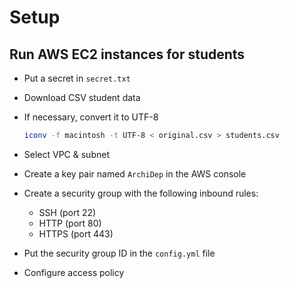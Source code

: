 # Setup

## Run AWS EC2 instances for students

* Put a secret in `secret.txt`
* Download CSV student data
* If necessary, convert it to UTF-8

  ```bash
  iconv -f macintosh -t UTF-8 < original.csv > students.csv
  ```
* Select VPC & subnet
* Create a key pair named `ArchiDep` in the AWS console
* Create a security group with the following inbound rules:
  * SSH (port 22)
  * HTTP (port 80)
  * HTTPS (port 443)
* Put the security group ID in the `config.yml` file
* Configure access policy
